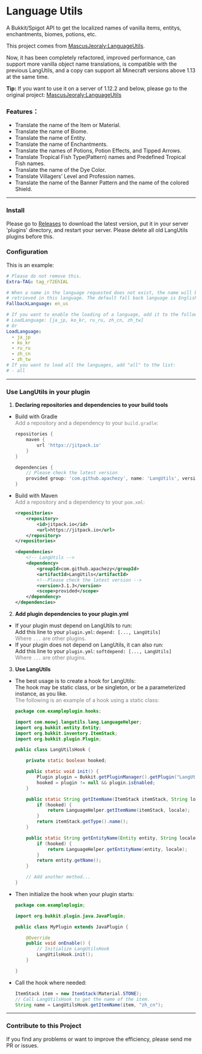 Language Utils
==============
A Bukkit/Spigot API to get the localized names of vanilla items, entitys, enchantments, biomes, potions, etc.

This project comes from [MascusJeoraly:LanguageUtils][Original].

Now, it has been completely refactored, improved performance, can support more vanilla object name translations, is
compatible with the previous LangUtils, and a copy can support all Minecraft versions above 1.13 at the same time.

**Tip:** If you want to use it on a server of 1.12.2 and below, please go to the original
project: [MascusJeoraly:LanguageUtils][Original]

### Features：

* Translate the name of the Item or Material.
* Translate the name of Biome.
* Translate the name of Entity.
* Translate the name of Enchantments.
* Translate the names of Potions, Potion Effects, and Tipped Arrows.
* Translate Tropical Fish Type(Pattern) names and Predefined Tropical Fish names.
* Translate the name of the Dye Color.
* Translate Villagers’ Level and Profession names.
* Translate the name of the Banner Pattern and the name of the colored Shield.
___
### Install

Please go to [Releases](https://github.com/apachezy/LangUtils/releases) to download the latest version, put it in your
server 'plugins' directory, and restart your server. Please delete all old LangUtils plugins before this.

### Configuration

This is an example:

```yaml
# Please do not remove this.
Extra-TAG: tag_r72EhIAL

# When a name in the language requested does not exist, the name will be
# retrieved in this language. The default fall back language is English.
FallbackLanguage: en_us

# If you want to enable the loading of a language, add it to the following list
# LoadLanguage: [ja_jp, ko_kr, ru_ru, zh_cn, zh_tw]
# Or
LoadLanguage:
  - ja_jp
  - ko_kr
  - ru_ru
  - zh_cn
  - zh_tw
# If you want to load all the languages, add "all" to the list:
# - all
```

___

### Use LangUtils in your plugin

1. **Declaring repositories and dependencies to your build tools**

* Build with Gradle</br>
  <font color=gray>Add a repository and a dependency to your `build.gradle`:</font>
  ```groovy
  repositories {
      maven {
          url 'https://jitpack.io'
      }
  }
  
  dependencies {
      // Please check the latest version
      provided group: 'com.github.apachezy', name: 'LangUtils', version: '3.1.3'
  }
  ```
* Build with Maven</br>
  <font color=gray>Add a repository and a dependency to your `pom.xml`:</font>
  ```xml
  <repositories>
      <repository>
          <id>jitpack.io</id>
          <url>https://jitpack.io</url>
      </repository>
  </repositories>
  
  <dependencies>
      <!-- LangUtils -->
      <dependency>
          <groupId>com.github.apachezy</groupId>
          <artifactId>LangUtils</artifactId>
          <!--Please check the latest version -->  
          <version>3.1.3</version>
          <scope>provided</scope>
      </dependency>
  </dependencies>
  ```

2. **Add plugin dependencies to your plugin.yml**</br>

* If your plugin must depend on LangUtils to run:</br>
  Add this line to your `plugin.yml`: `depend: [..., LangUtils]`</br>
  <font color=gray>Where `...` are other plugins.</font>
* If your plugin does not depend on LangUtils, it can also run:</br>
  Add this line to your `plugin.yml`: `softdepend: [..., LangUtils]`</br>
  <font color=gray>Where `...` are other plugins.</font>

3. **Use LangUtils**</br>

* The best usage is to create a hook for LangUtils:</br>
  The hook may be static class, or be singleton, or be a parameterized instance, as you like.</br>
  <font color=gray>The following is an example of a hook using a static class:</font>
  ```java
  package com.exampleplugin.hooks;
  
  import com.meowj.langutils.lang.LanguageHelper;
  import org.bukkit.entity.Entity;
  import org.bukkit.inventory.ItemStack;
  import org.bukkit.plugin.Plugin;
  
  public class LangUtilsHook {
  
      private static boolean hooked;
  
      public static void init() {
          Plugin plugin = Bukkit.getPluginManager().getPlugin("LangUtils");
          hooked = plugin != null && plugin.isEnabled;
      }
  
      public static String getItemName(ItemStack itemStack, String locale) {
          if (hooked) {
              return LanguageHelper.getItemName(itemStack, locale);
          }
          return itemStack.getType().name();
      }
  
      public static String getEntityName(Entity entity, String locale) {
          if (hooked) {
              return LanguageHelper.getEntityName(entity, locale);
          }
          return entity.getName();
      }
  
      // Add another method...
  }
  ```
* Then initialize the hook when your plugin starts:
  ```java
  package com.exampleplugin;
  
  import org.bukkit.plugin.java.JavaPlugin;
  
  public class MyPlugin extends JavaPlugin {
  
      @Override
      public void onEnable() {
          // Initialize LangUtilsHook
          LangUtilsHook.init();
      }
  
  }
  ```
* Call the hook where needed:
  ```java
  ItemStack item = new ItemStack(Material.STONE);
  // Call LangUtilsHook to get the name of the item.
  String name = LangUtilsHook.getItemName(item, "zh_cn");
  ```

___

### Contribute to this Project

If you find any problems or want to improve the efficiency, please send me PR or issues.


[Original]: https://github.com/MascusJeoraly/LanguageUtils
